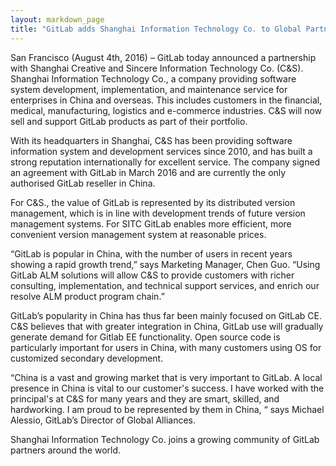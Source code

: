 ```yaml
---
layout: markdown_page
title: "GitLab adds Shanghai Information Technology Co. to Global Partnership Program"
---
```


San Francisco (August 4th, 2016) – GitLab today announced a partnership with Shanghai Creative and Sincere
Information Technology Co. (C&S). Shanghai Information Technology Co., a company providing software system 
development, implementation, and maintenance service for enterprises in China and overseas. This includes 
customers in the financial, medical, manufacturing, logistics and e-commerce industries. C&S will now sell 
and support GitLab products as part of their portfolio.
 
With its headquarters in Shanghai, C&S has been providing software information system and development 
services since 2010, and has built a strong reputation internationally for excellent service. The company 
signed an agreement with GitLab in March 2016 and are currently the only authorised GitLab reseller in China.
 
For C&S., the value of GitLab is represented by its distributed version management, which is in line with 
development trends of future version management systems. For SITC GitLab enables more efficient, more 
convenient version management system at reasonable prices.
 
“GitLab is popular in China, with the number of users in recent years showing a rapid growth trend,” says
Marketing Manager, Chen Guo. “Using GitLab ALM solutions will allow C&S to provide customers with richer  
consulting, implementation, and technical support services, and enrich our resolve ALM product program chain.”
 
GitLab’s popularity in China has thus far been mainly focused on GitLab CE. C&S believes that with greater 
integration in China, GitLab use will gradually generate demand for Gitlab EE functionality. Open source 
code is particularly important for users in China, with many customers using OS for customized secondary 
development.
 
“China is a vast and growing market that is very important to GitLab. A local presence in China is vital to 
our customer's success. I have worked with the principal's at C&S for many years and they are smart, 
skilled, and hardworking. I am proud to be represented by them in China, “ says Michael Alessio, GitLab’s 
Director of Global Alliances.  
 
Shanghai Information Technology Co. joins a growing community of GitLab partners around the world. 